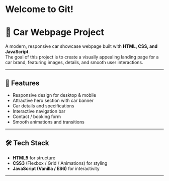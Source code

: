 # Welcome to Git!

# 🚗 Car Webpage Project

A modern, responsive car showcase webpage built with **HTML, CSS, and JavaScript**.  
The goal of this project is to create a visually appealing landing page for a car brand, featuring images, details, and smooth user interactions.

---

## 🌟 Features
- Responsive design for desktop & mobile
- Attractive hero section with car banner
- Car details and specifications
- Interactive navigation bar
- Contact / booking form
- Smooth animations and transitions

---

## 🛠️ Tech Stack
- **HTML5** for structure  
- **CSS3** (Flexbox / Grid / Animations) for styling  
- **JavaScript (Vanilla / ES6)** for interactivity  

---